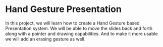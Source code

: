 # Hand Gesture Presentation
In this project, we will learn how to create a Hand Gesture based Presentation system. We will be able to move the slides back and forth along with a pointer and drawing capabilities. And to make it more usable we will add an erasing gesture as well.

